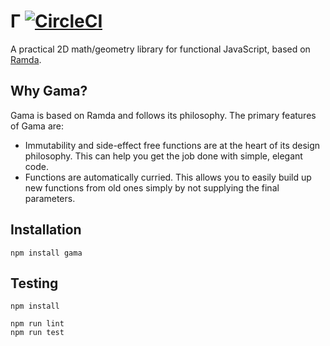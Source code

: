 # Γ [![CircleCI](https://circleci.com/gh/honzabrecka/gama/tree/master.svg?style=svg&circle-token=d63b094bdf5a7fdf56f1c6780b0fe574da011474)](https://circleci.com/gh/honzabrecka/gama/tree/master)

A practical 2D math/geometry library for functional JavaScript, based on [Ramda](http://ramdajs.com/).

## Why Gama?

Gama is based on Ramda and follows its philosophy. The primary features of Gama are:

- Immutability and side-effect free functions are at the heart of its design philosophy. This can help you get the job done with simple, elegant code.
- Functions are automatically curried. This allows you to easily build up new functions from old ones simply by not supplying the final parameters.

## Installation

```console
npm install gama
```

## Testing

```console
npm install

npm run lint
npm run test
```

